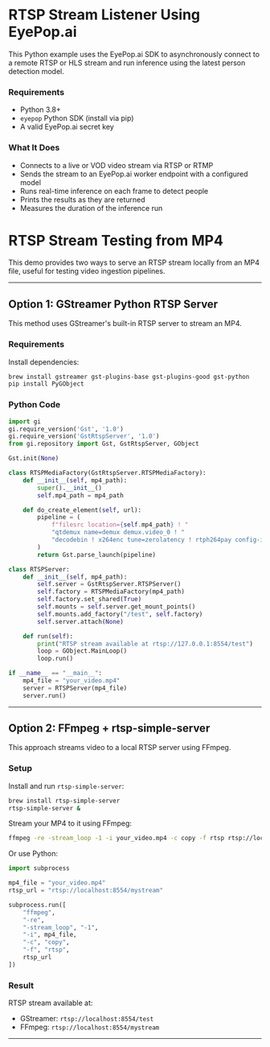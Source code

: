 
# RTSP Stream Listener Using EyePop.ai

This Python example uses the EyePop.ai SDK to asynchronously connect to a remote RTSP or HLS stream and run inference using the latest person detection model.

### Requirements

- Python 3.8+
- `eyepop` Python SDK (install via pip)
- A valid EyePop.ai secret key

### What It Does

- Connects to a live or VOD video stream via RTSP or RTMP
- Sends the stream to an EyePop.ai worker endpoint with a configured model
- Runs real-time inference on each frame to detect people
- Prints the results as they are returned
- Measures the duration of the inference run

# RTSP Stream Testing from MP4

This demo provides two ways to serve an RTSP stream locally from an MP4 file, useful for testing video ingestion pipelines.

---

## Option 1: GStreamer Python RTSP Server

This method uses GStreamer's built-in RTSP server to stream an MP4.

### Requirements

Install dependencies:

```bash
brew install gstreamer gst-plugins-base gst-plugins-good gst-python
pip install PyGObject
```

### Python Code

```python
import gi
gi.require_version('Gst', '1.0')
gi.require_version('GstRtspServer', '1.0')
from gi.repository import Gst, GstRtspServer, GObject

Gst.init(None)

class RTSPMediaFactory(GstRtspServer.RTSPMediaFactory):
    def __init__(self, mp4_path):
        super().__init__()
        self.mp4_path = mp4_path

    def do_create_element(self, url):
        pipeline = (
            f"filesrc location={self.mp4_path} ! "
            "qtdemux name=demux demux.video_0 ! "
            "decodebin ! x264enc tune=zerolatency ! rtph264pay config-interval=1 name=pay0 pt=96"
        )
        return Gst.parse_launch(pipeline)

class RTSPServer:
    def __init__(self, mp4_path):
        self.server = GstRtspServer.RTSPServer()
        self.factory = RTSPMediaFactory(mp4_path)
        self.factory.set_shared(True)
        self.mounts = self.server.get_mount_points()
        self.mounts.add_factory("/test", self.factory)
        self.server.attach(None)

    def run(self):
        print("RTSP stream available at rtsp://127.0.0.1:8554/test")
        loop = GObject.MainLoop()
        loop.run()

if __name__ == "__main__":
    mp4_file = "your_video.mp4"
    server = RTSPServer(mp4_file)
    server.run()
```

---

## Option 2: FFmpeg + rtsp-simple-server

This approach streams video to a local RTSP server using FFmpeg.

### Setup

Install and run `rtsp-simple-server`:

```bash
brew install rtsp-simple-server
rtsp-simple-server &
```

Stream your MP4 to it using FFmpeg:

```bash
ffmpeg -re -stream_loop -1 -i your_video.mp4 -c copy -f rtsp rtsp://localhost:8554/mystream
```

Or use Python:

```python
import subprocess

mp4_file = "your_video.mp4"
rtsp_url = "rtsp://localhost:8554/mystream"

subprocess.run([
    "ffmpeg",
    "-re",
    "-stream_loop", "-1",
    "-i", mp4_file,
    "-c", "copy",
    "-f", "rtsp",
    rtsp_url
])
```

### Result


RTSP stream available at:

- GStreamer: `rtsp://localhost:8554/test`
- FFmpeg: `rtsp://localhost:8554/mystream`

---
